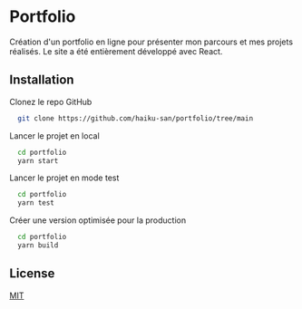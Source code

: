 # Portfolio

Création d'un portfolio en ligne pour présenter mon parcours et mes projets réalisés. Le site a été entièrement développé avec React.

## Installation

Clonez le repo GitHub

```bash
  git clone https://github.com/haiku-san/portfolio/tree/main
```

Lancer le projet en local

```bash
  cd portfolio
  yarn start
```

Lancer le projet en mode test

```bash
  cd portfolio
  yarn test
```

Créer une version optimisée pour la production

```bash
  cd portfolio
  yarn build
```

## License

[MIT](https://choosealicense.com/licenses/mit/)
